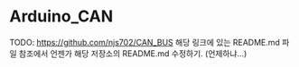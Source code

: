 # Arduino_CAN

TODO:
https://github.com/njs702/CAN_BUS 
해당 링크에 있는 README.md 파일 참조에서 언젠가 해당 저장소의 README.md 수정하기. (언제하냐...)
